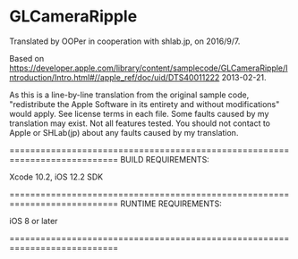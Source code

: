 # GLCameraRipple

Translated by OOPer in cooperation with shlab.jp, on 2016/9/7.

Based on
<https://developer.apple.com/library/content/samplecode/GLCameraRipple/Introduction/Intro.html#//apple_ref/doc/uid/DTS40011222>
2013-02-21.

As this is a line-by-line translation from the original sample code, "redistribute the Apple Software in its entirety and without modifications" would apply. See license terms in each file.
Some faults caused by my translation may exist. Not all features tested.
You should not contact to Apple or SHLab(jp) about any faults caused by my translation.

===========================================================================
BUILD REQUIREMENTS:

Xcode 10.2, iOS 12.2 SDK

===========================================================================
RUNTIME REQUIREMENTS:

iOS 8 or later

===========================================================================
